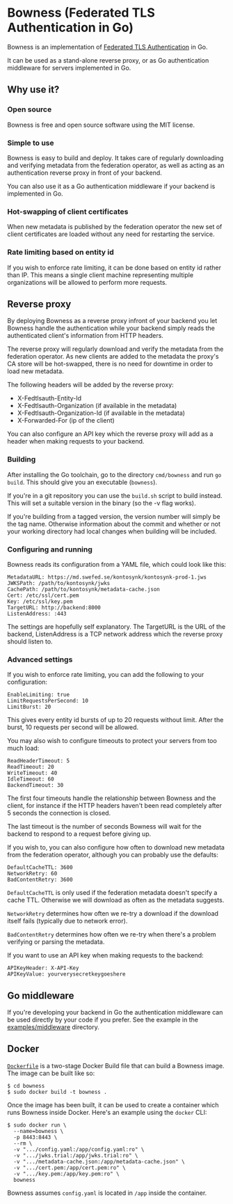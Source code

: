 # Bowness (Federated TLS Authentication in Go)

Bowness is an implementation of 
[Federated TLS Authentication](https://github.com/dotse/tls-fed-auth) in Go.

It can be used as a stand-alone reverse proxy, or as Go authentication 
middleware for servers implemented in Go.

## Why use it?

### Open source
Bowness is free and open source software using the MIT license.

### Simple to use
Bowness is easy to build and deploy. It takes care of regularly downloading
and verifying metadata from the federation operator, as well as acting
as an authentication reverse proxy in front of your backend.

You can also use it as a Go authentication middleware if your backend
is implemented in Go.

### Hot-swapping of client certificates
When new metadata is published by the federation operator the new set of
client certificates are loaded without any need for restarting the 
service.

### Rate limiting based on entity id
If you wish to enforce rate limiting, it can be done based on entity id
rather than IP. This means a single client machine representing multiple 
organizations will be allowed to perform more requests.

## Reverse proxy
By deploying Bowness as a reverse proxy infront of your backend you let
Bowness handle the authentication while your backend simply reads the
authenticated client's information from HTTP headers.

The reverse proxy will regularly download and verify the metadata from
the federation operator. As new clients are added to the metadata the
proxy's CA store will be hot-swapped, there is no need for downtime
in order to load new metadata.

The following headers will be added by the reverse proxy:

 * X-Fedtlsauth-Entity-Id
 * X-Fedtlsauth-Organization (if available in the metadata)
 * X-Fedtlsauth-Organization-Id (if available in the metadata)
 * X-Forwarded-For (ip of the client)

You can also configure an API key which the reverse proxy will
add as a header when making requests to your backend.

### Building
After installing the Go toolchain, go to the directory `cmd/bowness` and
run `go build`. This should give you an executable (`bowness`).

If you're in a git repository you can use the `build.sh` script to build
instead. This will set a suitable version in the binary (so the -v flag works).

If you're building from a tagged version, the version number will simply be
the tag name. Otherwise information about the commit and whether or not your
working directory had local changes when building will be included.

### Configuring and running
Bowness reads its configuration from a YAML file, which could look like this:

```
MetadataURL: https://md.swefed.se/kontosynk/kontosynk-prod-1.jws
JWKSPath: /path/to/kontosynk/jwks
CachePath: /path/to/kontosynk/metadata-cache.json
Cert: /etc/ssl/cert.pem
Key: /etc/ssl/key.pem
TargetURL: http://backend:8000
ListenAddress: :443
```

The settings are hopefully self explanatory. The TargetURL is the URL of the
backend, ListenAddress is a TCP network address which the reverse proxy should
listen to.

### Advanced settings
If you wish to enforce rate limiting, you can add the following to your configuration:

```
EnableLimiting: true
LimitRequestsPerSecond: 10
LimitBurst: 20
```
This gives every entity id bursts of up to 20 requests without limit. After the burst, 10 
requests per second will be allowed.

You may also wish to configure timeouts to protect your servers from too much load:

```
ReadHeaderTimeout: 5
ReadTimeout: 20
WriteTimeout: 40
IdleTimeout: 60
BackendTimeout: 30
```
The first four timeouts handle the relationship between Bowness and the client,
for instance if the HTTP headers haven't been read completely after 5 seconds the 
connection is closed.

The last timeout is the number of seconds Bowness will wait for the backend to
respond to a request before giving up.

If you wish to, you can also configure how often to download new metadata
from the federation operator, although you can probably use the defaults:

```
DefaultCacheTTL: 3600
NetworkRetry: 60
BadContentRetry: 3600
```

`DefaultCacheTTL` is only used if the federation metadata doesn't specify a
cache TTL. Otherwise we will download as often as the metadata suggests.

`NetworkRetry` determines how often we re-try a download if the download itself
fails (typically due to network error).

`BadContentRetry` determines how often we re-try when there's a problem
verifying or parsing the metadata.

If you want to use an API key when making requests to the backend:

```
APIKeyHeader: X-API-Key
APIKeyValue: yourverysecretkeygoeshere
```

## Go middleware
If you're developing your backend in Go the authentication middleware
can be used directly by your code if you prefer. See the example
in the [examples/middleware](examples/middleware) directory.

## Docker
[`Dockerfile`](Dockerfile) is a two-stage Docker Build file that can build a
Bowness image. The image can be built like so:

```
$ cd bowness
$ sudo docker build -t bowness .
```

Once the image has been built, it can be used to create a container which runs
Bowness inside Docker. Here's an example using the `docker` CLI:

```
$ sudo docker run \
  --name=bowness \
  -p 8443:8443 \
  --rm \
  -v ".../config.yaml:/app/config.yaml:ro" \
  -v ".../jwks.trial:/app/jwks.trial:ro" \
  -v ".../metadata-cache.json:/app/metadata-cache.json" \
  -v ".../cert.pem:/app/cert.pem:ro" \
  -v ".../key.pem:/app/key.pem:ro" \
  bowness
```

Bowness assumes `config.yaml` is located in `/app` inside the container.
